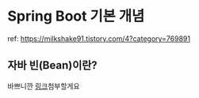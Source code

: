 # Spring Boot 기본 개념
ref: https://milkshake91.tistory.com/4?category=769891

## 자바 빈(Bean)이란?
바쁘니깐 [링크](https://stackoverflow.com/questions/3295496/what-is-a-javabean-exactly)첨부할게요